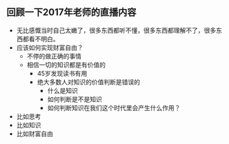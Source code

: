 ## 回顾一下2017年老师的直播内容

- 无比感慨当时自己太嫩了，很多东西都听不懂，很多东西都理解不了，很多东西都看不明白。
- 应该如何实现财富自由？
    - 不停的做正确的事情
    - 相信一切的知识都是有价值的
      - 45岁发现读书有用
      - 绝大多数人对知识的价值判断是错误的
        - 什么是知识
        - 如何判断是不是知识
        - 如何判断知识在我们这个时代里会产生什么作用？
- 比如思考
- 比如知识
- 比如财富自由